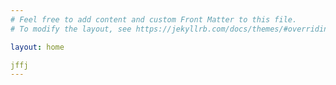 ```yaml
---
# Feel free to add content and custom Front Matter to this file.
# To modify the layout, see https://jekyllrb.com/docs/themes/#overriding-theme-defaults

layout: home

jffj
---
```

